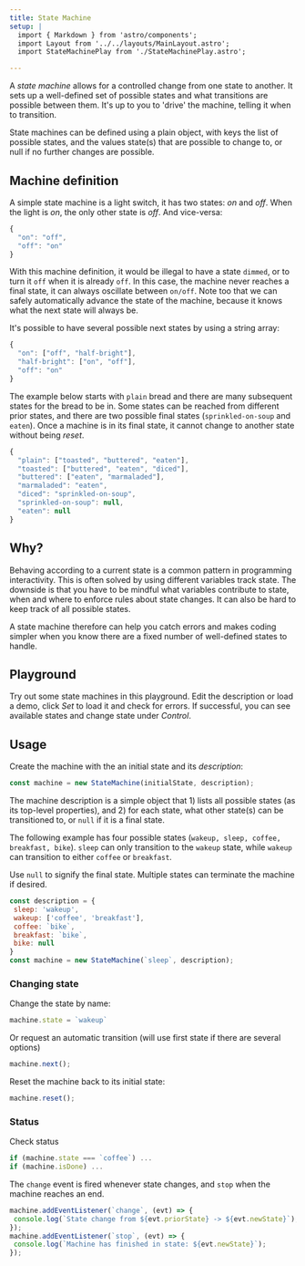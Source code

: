 ```yaml
---
title: State Machine
setup: |
  import { Markdown } from 'astro/components';
  import Layout from '../../layouts/MainLayout.astro';
  import StateMachinePlay from './StateMachinePlay.astro';

---
```


A _state machine_ allows for a controlled change from one state to another. It sets up a well-defined set of possible states and what transitions are possible between them. It's up to you to 'drive' the machine, telling it when to transition. 

State machines can be defined using a plain object, with keys the list of possible states, and the values state(s) that are possible to change to, or null if no further changes are possible.

## Machine definition

A simple state machine is a light switch, it has two states: _on_ and _off_. When the light is _on_, the only other state is _off_. And vice-versa:

```js
{
  "on": "off",
  "off": "on"
}
```

With this machine definition, it would be illegal to have a state `dimmed`, or to turn it `off` when it is already `off`. In this case, the machine never reaches a final state, it can always oscillate between `on/off`. Note too that we can safely automatically advance the state of the machine, because it knows what the next state will always be.

It's possible to have several possible next states by using a string array:

```js
{
  "on": ["off", "half-bright"],
  "half-bright": ["on", "off"],
  "off": "on"
}
```

The example below starts with `plain` bread and there are many subsequent states for the bread to be in. Some states can be reached from different prior states, and there are two possible final states (`sprinkled-on-soup` and `eaten`). Once a machine is in its final state, it cannot change to another state without being _reset_.

```js
{
  "plain": ["toasted", "buttered", "eaten"],
  "toasted": ["buttered", "eaten", "diced"],
  "buttered": ["eaten", "marmaladed"],
  "marmaladed": "eaten",
  "diced": "sprinkled-on-soup",
  "sprinkled-on-soup": null,
  "eaten": null
}
```

## Why?

Behaving according to a current state is a common pattern in programming interactivity. This is often solved by using different variables track state. The downside is that you have to be mindful what variables contribute to state, when and where to enforce rules about state changes. It can also be hard to keep track of all possible states.

A state machine therefore can help you catch errors and makes coding simpler when you know there are a fixed number of well-defined states to handle.

## Playground

Try out some state machines in this playground. Edit the description or load a demo, click _Set_ to load it and check for errors. If successful, you can see available states and change state under _Control_.

<StateMachinePlay />

## Usage

Create the machine with the an initial state and its _description_:

```js
const machine = new StateMachine(initialState, description);
```

The machine description is a simple object that 1) lists all possible states (as its top-level properties), and 2) for each state, what other state(s) can be transitioned to, or `null` if it is a final state.

The following example has four possible states (`wakeup, sleep, coffee, breakfast, bike`). `sleep` can only transition to the `wakeup` state, while `wakeup` can transition to either `coffee` or `breakfast`. 

Use `null` to signify the final state. Multiple states can terminate the machine if desired.

```js
const description = { 
 sleep: 'wakeup',
 wakeup: ['coffee', 'breakfast'],
 coffee: `bike`,
 breakfast: `bike`,
 bike: null
}
const machine = new StateMachine(`sleep`, description);
```

### Changing state

Change the state by name:

```js
machine.state = `wakeup`
```

Or request an automatic transition (will use first state if there are several options)

```js
machine.next();
```

Reset the machine back to its initial state:

```js
machine.reset();
```

### Status

Check status

```js
if (machine.state === `coffee`) ...
if (machine.isDone) ...
```

The `change` event is fired whenever state changes, and `stop` when the machine reaches an end.

```js
machine.addEventListener(`change`, (evt) => {
 console.log(`State change from ${evt.priorState} -> ${evt.newState}`);
});
machine.addEventListener(`stop`, (evt) => {
 console.log(`Machine has finished in state: ${evt.newState}`);
});
```



